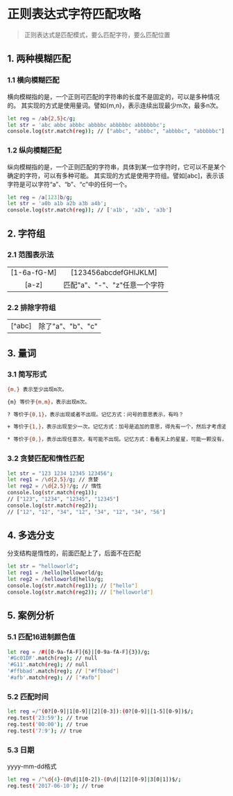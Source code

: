 # 正则表达式字符匹配攻略
> 正则表达式是匹配模式，要么匹配字符，要么匹配位置


## 1. 两种模糊匹配
### 1.1 横向模糊匹配
横向模糊指的是，一个正则可匹配的字符串的长度不是固定的，可以是多种情况的。
其实现的方式是使用量词。譬如{m,n}，表示连续出现最少m次，最多n次。
``` bash
let reg = /ab{2,5}c/g;
let str = 'abc abbc abbbc abbbbc abbbbbc abbbbbbc';
console.log(str.match(reg)); // ["abbc", "abbbc", "abbbbc", "abbbbbc"]
```
### 1.2 纵向模糊匹配
纵向模糊指的是，一个正则匹配的字符串，具体到某一位字符时，它可以不是某个确定的字符，可以有多种可能。
其实现的方式是使用字符组。譬如[abc]，表示该字符是可以字符“a”、“b”、“c”中的任何一个。
``` bash 
let reg = /a[123]b/g;
let str = 'a0b a1b a2b a3b a4b';
console.log(str.match(reg)); // ['a1b', 'a2b', 'a3b']
```


## 2. 字符组
### 2.1 范围表示法
|             |                |
| :-: | :-: |
| [1-6a-fG-M] | [123456abcdefGHIJKLM] |
| [a\-z] | 匹配"a"、"-"、"z"任意一个字符  |
### 2.2 排除字符组
|             |                |
| :-: | :-: |
| [^abc] | 除了"a"、"b"、"c"  |


## 3. 量词
### 3.1 简写形式
``` bash
{m,} 表示至少出现m次。

{m} 等价于{m,m}，表示出现m次。

? 等价于{0,1}，表示出现或者不出现。记忆方式：问号的意思表示，有吗？

+ 等价于{1,}，表示出现至少一次。记忆方式：加号是追加的意思，得先有一个，然后才考虑追加。

* 等价于{0,}，表示出现任意次，有可能不出现。记忆方式：看看天上的星星，可能一颗没有，可能零散有几颗，可能数也数不过来
```
### 3.2 贪婪匹配和惰性匹配
``` bash 
let str = "123 1234 12345 123456";
let reg1 = /\d{2,5}/g; // 贪婪
let reg2 = /\d{2,5}?/g; // 惰性
console.log(str.match(reg1));
// ["123", "1234", "12345", "12345"]
console.log(str.match(reg2));
// ["12", "12", "34", "12", "34", "12", "34", "56"]
```


## 4. 多选分支
分支结构是惰性的，前面匹配上了，后面不在匹配
``` bash 
let str = "helloworld";
let reg1 = /hello|helloworld/g; 
let reg2 = /helloworld|hello/g; 
console.log(str.match(reg1)); // ["hello"]
console.log(str.match(reg2)); // ["helloworld"]
```


## 5. 案例分析
### 5.1 匹配16进制颜色值
``` bash 
let reg = /#([0-9a-fA-F]{6}|[0-9a-fA-F]{3})/g;
'#Gc01DF'.match(reg); // null
'#G11'.match(reg); // null
'#ffbbad'.match(reg); // ["#ffbbad"]
'#afb'.match(reg); // ["#afb"]
```
### 5.2 匹配时间
```bash
let reg =/^(0?[0-9]|1[0-9]|[2][0-3]):(0?[0-9]|[1-5][0-9])$/;
reg.test('23:59'); // true
reg.test('00:00'); // true
reg.test('7:9'); // true
```
### 5.3 日期
yyyy-mm-dd格式
``` bash
let reg = /^\d{4}-(0\d|1[0-2])-(0\d|[12][0-9]|3[0|1])$/;
reg.test('2017-06-10'); // true
```
